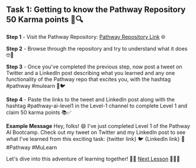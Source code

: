 ## Task 1: Getting to know the Pathway Repository 50 Karma points 🚀🔍

**Step 1** - Visit the Pathway Repository: [Pathway Repository Link](https://github.com/pathwaycom/llm-app) 🌐

**Step 2** - Browse through the repository and try to understand what it does 🤓📂

**Step 3** - Once you've completed the previous step, now post a tweet on Twitter and a LinkedIn post describing what you learned and any one functionality of the Pathway repo that excites you, with the hashtag #pathway #mulearn 📢🐦

**Step 4** - Paste the links to the tweet and LinkedIn post along with the hashtag #pathway-ai-level1 in the Level-1 channel to complete Level 1 and claim 50 karma points 📚✅

**Example Message**
Hey, folks! 😄 I've just completed Level 1 of the Pathway AI Bootcamp. Check out my tweet on Twitter and my LinkedIn post to see what I've learned from this exciting task: {twitter link} 🐦 {LinkedIn link} 💼 #Pathway #MuLearn

Let's dive into this adventure of learning together! 🌟🚀
[Next Lesson](task1.md) 📖👣🔜
